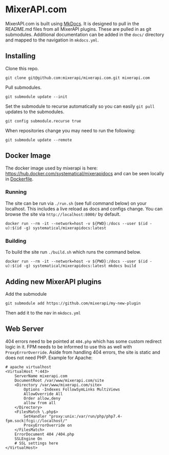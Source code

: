 # MixerAPI.com

MixerAPI.com is built using [MkDocs](https://squidfunk.github.io/mkdocs-material/). It is designed to pull in the 
README.md files from all MixerAPI plugins. These are pulled in as git submodules. Additional documentation 
can be added in the `docs/` directory and mapped to the navigation in `mkdocs.yml`.

## Installing

Clone this repo.

```console
git clone git@github.com:mixerapi/mixerapi.com.git mixerapi.com
```

Pull submodules.

```console
git submodule update --init
```

Set the submodule to recurse automatically so you can easily `git pull` updates to the submodules.

```console
git config submodule.recurse true
```

When repositories change you may need to run the following:

```console
git submodule update --remote
```

## Docker Image

The docker image used by mixerapi is here: https://hub.docker.com/systematical/mixerapidocs and can be seen locally 
in [Dockerfile](Dockerfile).

### Running

The site can be run via `./run.sh` (see full command below) on your localhost. This includes a live reload as docs and 
configs change. You can browse the site via `http://localhost:8000/` by default.

```console
docker run --rm -it --network=host -v ${PWD}:/docs --user $(id -u):$(id -g) systematical/mixerapidocs:latest
```

### Building

To build the site run `./build.sh` which runs the command below.

```console
docker run --rm -it --network=host -v ${PWD}:/docs --user $(id -u):$(id -g) systematical/mixerapidocs:latest mkdocs build
```

## Adding new MixerAPI plugins

Add the submodule

```console
git submodule add https://github.com/mixerapi/my-new-plugin
```

Then add it to the nav in `mkdocs.yml`

## Web Server

404 errors need to be pointed at `404.php` which has some custom redirect logic in it. FPM needs to be informed to use this as well with `ProxyErrorOverride`. Aside from handling 404 errors, the site is static and does not need PHP. Example for Apache:

```
# apache virtualhost
<VirtualHost *:443>
    ServerName mixerapi.com
    DocumentRoot /var/www/mixerapi.com/site
    <Directory /var/www/mixerapi.com/site>
        Options -Indexes FollowSymLinks MultiViews
        AllowOverride All
        Order allow,deny
        allow from all
    </Directory>
    <FilesMatch \.php$>
        SetHandler "proxy:unix:/var/run/php/php7.4-fpm.sock|fcgi://localhost/"
        ProxyErrorOverride on
    </FilesMatch>
    ErrorDocument 404 /404.php
    SSLEngine On
    # SSL settings here
</VirtualHost>
```
